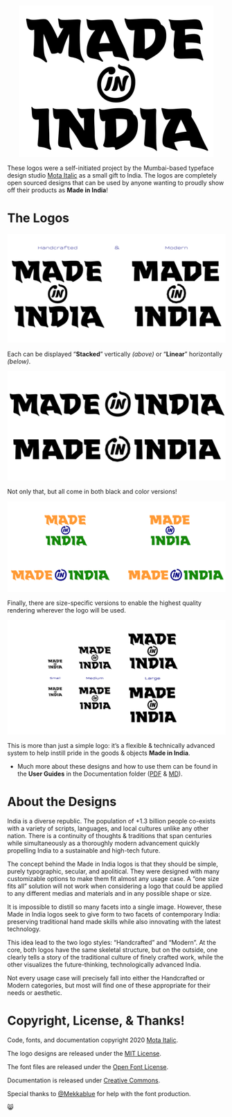 <p align="center">
    <img src="Documentation/Resources/Made-In-India-Logos-Animated.gif" alt=“Made In India Logos“ width=“450” height=“349”>
</p>

These logos were a self-initiated project by the Mumbai-based typeface design studio [Mota Italic](https://www.motaitalic.com) as a small gift to India. The logos are completely open sourced designs that can be used by anyone wanting to proudly show off their products as **Made in India**!

# The Logos
![Two Stacked Logos](Documentation/Resources/Made-In-India-Logos-Stacked.png)

Each can be displayed “**Stacked**” vertically *(above)* or “**Linear**” horizontally *(below)*.

![Two Linear Logos](Documentation/Resources/Made-In-India-Logos-Linear.png)

Not only that, but all come in both black and color versions!

![Color Logos](Documentation/Resources/Made-In-India-Logos-Colors-All.png)

Finally, there are size-specific versions to enable the highest quality rendering wherever the logo will be used.

![Logo Sizes](Documentation/Resources/Made-In-India-Logos-sizes.png)

This is more than just a simple logo: it’s a flexible & technically advanced system to help instill pride in the goods & objects **Made in India**.

- Much more about these designs and how to use them can be found in the **User Guides** in the Documentation folder ([PDF](Documentation/Made_in_India-Logo_User_Guide.pdf) & [MD](Documentation/Made_in_India-Logo_User_Guide.md)).

# About the Designs
India is a diverse republic. The population of +1.3 billion people co-exists with a variety of scripts, languages, and local cultures unlike any other nation. There is a continuity of thoughts & traditions that span centuries while simultaneously as a thoroughly modern advancement quickly propelling India to a sustainable and high-tech future.

The concept behind the Made in India logos is that they should be simple, purely typographic, secular, and apolitical. They were designed with many customizable options to make them fit almost any usage case. A “one size fits all” solution will not work when considering a logo that could be applied to any different medias and materials and in any possible shape or size.

It is impossible to distill so many facets into a single image. However, these Made in India logos seek to give form to two facets of contemporary India: preserving traditional hand made skills while also innovating with the latest technology.

This idea lead to the two logo styles: “Handcrafted” and “Modern”. At the core, both logos have the same skeletal structure, but on the outside, one clearly tells a story of the traditional culture of finely crafted work, while the other visualizes the future-thinking, technologically advanced India.

Not every usage case will precisely fall into either the Handcrafted or Modern categories, but most will find one of these appropriate for their needs or aesthetic.

# Copyright, License, & Thanks!

Code, fonts, and documentation copyright 2020 [Mota Italic](https://www.motaitalic.com).

The logo designs are released under the [MIT License](LICENSE).

The font files are released under the [Open Font License](Fonts/Open-Font-License.md).

Documentation is released under [Creative Commons](https://creativecommons.org/licenses/by/3.0/).

Special thanks to [@Mekkablue](https://github.com/mekkablue) for help with the font production.

:smile_cat: